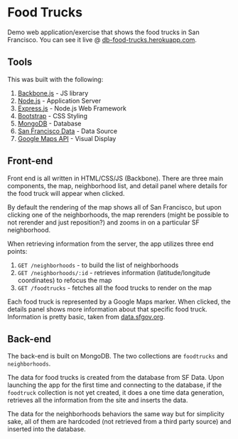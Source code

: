 # Food Trucks
Demo web application/exercise that shows the food trucks in San Francisco. You can see it live @ [db-food-trucks.herokuapp.com](http://db-food-trucks.herokuapp.com/). 

## Tools
This was built with the following:

1. [Backbone.js](http://documentcloud.github.com/backbone/) - JS library
2. [Node.js](http://nodejs.org/) - Application Server
3. [Express.js](http://expressjs.com/) - Node.js Web Framework
4. [Bootstrap](http://twitter.github.com/bootstrap/) - CSS Styling
5. [MongoDB](http://www.mongodb.org/) - Database
6. [San Francisco Data](https://data.sfgov.org/Permitting/Mobile-Food-Facility-Permit/rqzj-sfat) - Data Source
7. [Google Maps API](https://developers.google.com/maps/) - Visual Display

## Front-end
Front end is all written in HTML/CSS/JS (Backbone). There are three main components, the map, neighborhood list, and detail panel where details for the food truck will appear when clicked.

By default the rendering of the map shows all of San Francisco, but upon clicking one of the neighborhoods, the map rerenders (might be possible to not rerender and just reposition?) and zooms in on a particular SF neighborhood.

When retrieving information from the server, the app utilizes three end points:

1. `GET /neighborhoods` - to build the list of neighborhoods
2. `GET /neighborhoods/:id` - retrieves information (latitude/longitude coordinates) to refocus the map
3. `GET /foodtrucks` - fetches all the food trucks to render on the map

Each food truck is represented by a Google Maps marker. When clicked, the details panel shows more information about that specific food truck. Information is pretty basic, taken from [data.sfgov.org](https://data.sfgov.org/Permitting/Mobile-Food-Facility-Permit/rqzj-sfat).

## Back-end
The back-end is built on MongoDB. The two collections are `foodtrucks` and `neighborhoods`. 

The data for food trucks is created from the database from SF Data. Upon launching the app for the first time and connecting to the database, if the `foodtruck` collection is not yet created, it does a one time data generation, retrieves all the information from the site and inserts the data.

The data for the neighborhoods behaviors the same way but for simplicity sake, all of them are hardcoded (not retrieved from a third party source) and inserted into the database. 



